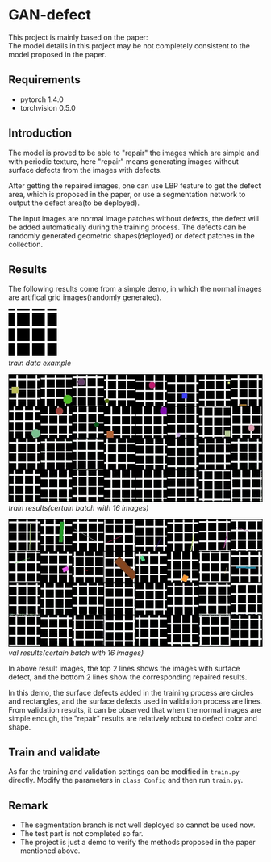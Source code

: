 # GAN-defect
This project is mainly based on the paper: [<A Surface Defect Detection Method
Based on Positive Samples>](https://link.springer.com/chapter/10.1007/978-3-319-97310-4_54)  
The model details in this project may be not completely consistent to the model proposed in the paper.

## Requirements
- pytorch 1.4.0
- torchvision 0.5.0

## Introduction
The model is proved to be able to "repair" the images which are simple and with periodic texture,
here "repair" means generating images without surface defects from the images with defects.

After getting the repaired images, one can use LBP feature to get the defect area, which is proposed in the paper,
or use a segmentation network to output the defect area(to be deployed).

The input images are normal image patches without defects,
the defect will be added automatically during the training process.
The defects can be randomly generated geometric shapes(deployed) or defect patches in the collection.

## Results
The following results come from a simple demo, in which the normal images are artifical grid images(randomly generated).

![train data example](demo/1.jpg)  
*train data example*

![train result example](demo/0_defect_repair.jpg)  
*train results(certain batch with 16 images)*

![train result example](demo/0_defect_repair_val.jpg)  
*val results(certain batch with 16 images)*

In above result images, the top 2 lines shows the images with surface defect,
and the bottom 2 lines show the corresponding repaired results.

In this demo, the surface defects added in the training process are circles and rectangles,
and the surface defects used in validation process are lines. 
From validation results, it can be observed that when the normal images
are simple enough, the "repair" results are relatively robust to defect color and shape.

## Train and validate
As far the training and validation settings can be modified in `train.py` directly.
Modify the parameters in `class Config` and then run `train.py`.

## Remark
- The segmentation branch is not well deployed so cannot be used now.
- The test part is not completed so far.
- The project is just a demo to verify the methods proposed in the paper mentioned above.
